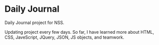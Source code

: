 # Daily Journal

Daily Journal project for NSS.

Updating project every few days. So far, I have learned more about HTML, CSS, JaveScript, JQuery, JSON, JS objects, and teamwork.